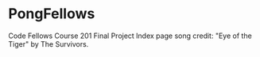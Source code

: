 # PongFellows
Code Fellows Course 201 Final Project
Index page song credit: "Eye of the Tiger" by The Survivors.

